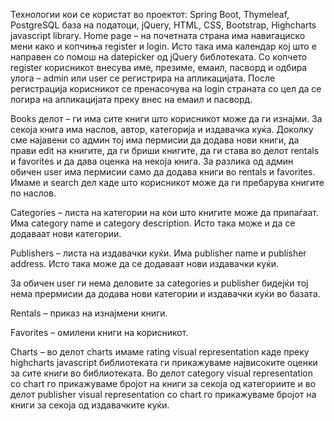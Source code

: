 Технологии кои се користат во проектот: Spring Boot, Thymeleaf, PostgreSQL база на податоци, jQuery, HTML, CSS, Bootstrap, Highcharts javascript library.
Home page – на почетната страна има навигациско мени како и копчиња register и login. Исто така има календар кој што е направен со помош на datepicker од jQuery библотеката. Со копчето register корисникот внесува име, презиме, емаил, пасворд и одбира улога – admin или user се регистрира на апликацијата. После регистрација корисникот се пренасочува на login страната со цел да се логира на апликацијата преку внес на емаил и пасворд. 

Books делот – ги има сите книги што корисникот може да ги изнајми. За секоја книга има наслов, автор, категорија и издавачка куќа. Доколку сме најавени со админ тој има пермисии да додава нови книги, да прави edit на книгите, да ги бриши книгите, да ги става во делот rentals и favorites и да дава оценка на некоја книга. За разлика од админ обичен user има пермисии само да додава книги во rentals и favorites. Имаме и search дел каде што корисникот може да ги пребарува книгите по наслов.

Categories – листа на категории на кои што книгите може да припаѓаат. Има category name и category description. Исто така може и да се додаваат нови категории.

Publishers – листа на издавачки куќи. Има publisher name и publisher address. Исто така може да се додаваат нови издавачки куќи.

За обичен user ги нема деловите за categories и publisher бидејќи тој нема прермисии да додава нови категории и издавачки куќи во базата.

Rentals – приказ на изнајмени книги.

Favorites – омилени книги на корисникот.

Charts – во делот charts имаме rating visual representation каде преку highcharts javascript библиотеката ги прикажуваме највисоките оценки за сите книги во библиотеката. Во делот category visual representation со chart го прикажуваме бројот на книги за секоја од категориите и во делот publisher visual representation со chart го прикажуваме бројот на книги за секоја од издавачките куќи.
